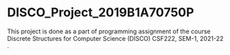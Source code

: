 # DISCO_Project_2019B1A70750P
This project is done as a part of programming assignment of the course Discrete Structures for Computer Science (DISCO) CSF222, SEM-1, 2021-22 .
